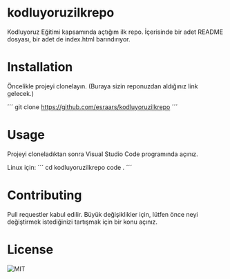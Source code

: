 # kodluyoruzilkrepo

Kodluyoruz Eğitimi kapsamında açtığım ilk repo. İçerisinde bir adet README dosyası, bir adet de index.html barındırıyor.

# Installation


Öncelikle projeyi clonelayın. (Buraya sizin reponuzdan aldığınız link gelecek.)

´´´
git clone https://github.com/esraars/kodluyoruzilkrepo
´´´
# Usage

Projeyi cloneladıktan sonra Visual Studio Code programında açınız.

Linux için:
´´´
cd kodluyoruzilkrepo
code .
´´´
# Contributing

Pull requestler kabul edilir. Büyük değişiklikler için, lütfen önce neyi değiştirmek istediğinizi tartışmak için bir konu açınız.

# License

![MIT](https://choosealicense.com/licenses/mit/)
